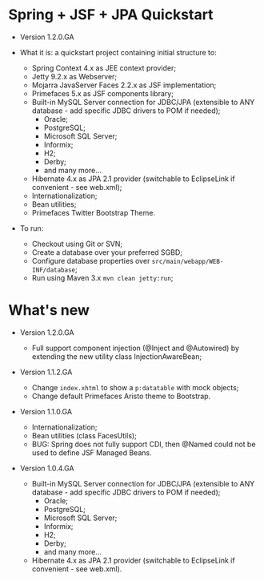 Spring + JSF + JPA Quickstart
=============================

- Version 1.2.0.GA

- What it is: a quickstart project containing initial structure to:
  - Spring Context 4.x as JEE context provider;
  - Jetty 9.2.x as Webserver;
  - Mojarra JavaServer Faces 2.2.x as JSF implementation;
  - Primefaces 5.x as JSF components library;
  - Built-in MySQL Server connection for JDBC/JPA (extensible to ANY database - add specific JDBC drivers to POM if needed);
    - Oracle;
    - PostgreSQL;
    - Microsoft SQL Server;
    - Informix;
    - H2;
    - Derby;
    - and many more...
  - Hibernate 4.x as JPA 2.1 provider (switchable to EclipseLink if convenient - see web.xml);
  - Internationalization;
  - Bean utilities;
  - Primefaces Twitter Bootstrap Theme.


- To run:
  - Checkout using Git or SVN;
  - Create a database over your preferred SGBD;
  - Configure database properties over `src/main/webapp/WEB-INF/database`;
  - Run using Maven 3.x `mvn clean jetty:run`;

What's new
=============================

- Version 1.2.0.GA
  - Full support component injection (@Inject and @Autowired) by extending the new utility class InjectionAwareBean;

- Version 1.1.2.GA
  - Change `index.xhtml` to show a `p:datatable` with mock objects;
  - Change default Primefaces Aristo theme to Bootstrap.

- Version 1.1.0.GA
  - Internationalization;
  - Bean utilities (class FacesUtils);
  - BUG: Spring does not fully support CDI, then @Named could not be used to define JSF Managed Beans.

- Version 1.0.4.GA
  - Built-in MySQL Server connection for JDBC/JPA (extensible to ANY database - add specific JDBC drivers to POM if needed);
    - Oracle;
    - PostgreSQL;
    - Microsoft SQL Server;
    - Informix;
    - H2;
    - Derby;
    - and many more...
  - Hibernate 4.x as JPA 2.1 provider (switchable to EclipseLink if convenient - see web.xml).